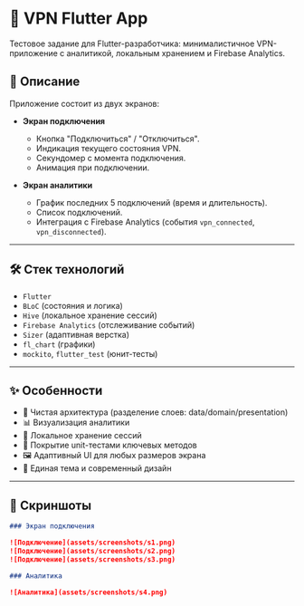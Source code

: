 # 🚀 VPN Flutter App

Тестовое задание для Flutter-разработчика: минималистичное VPN-приложение с аналитикой, локальным хранением и Firebase Analytics.

## 📱 Описание

Приложение состоит из двух экранов:

- **Экран подключения**
  - Кнопка "Подключиться" / "Отключиться".
  - Индикация текущего состояния VPN.
  - Секундомер с момента подключения.
  - Анимация при подключении.

- **Экран аналитики**
  - График последних 5 подключений (время и длительность).
  - Список подключений.
  - Интеграция с Firebase Analytics (события `vpn_connected`, `vpn_disconnected`).

---

## 🛠️ Стек технологий

- `Flutter`
- `BLoC` (состояния и логика)
- `Hive` (локальное хранение сессий)
- `Firebase Analytics` (отслеживание событий)
- `Sizer` (адаптивная верстка)
- `fl_chart` (графики)
- `mockito`, `flutter_test` (юнит-тесты)

---

## ✨ Особенности

- 🧱 Чистая архитектура (разделение слоев: data/domain/presentation)
- 📊 Визуализация аналитики
- 💾 Локальное хранение сессий
- 🧪 Покрытие unit-тестами ключевых методов
- 🖼️ Адаптивный UI для любых размеров экрана
- 🎨 Единая тема и современный дизайн

---

## 📸 Скриншоты
```markdown
### Экран подключения

![Подключение](assets/screenshots/s1.png)
![Подключение](assets/screenshots/s2.png)
![Подключение](assets/screenshots/s3.png)

### Аналитика

![Аналитика](assets/screenshots/s4.png)
